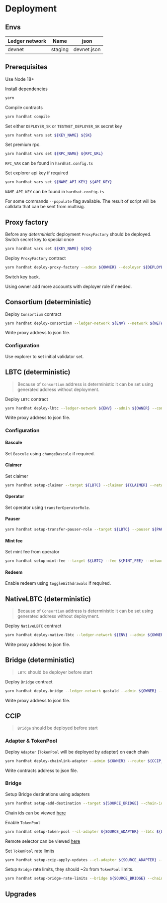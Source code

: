 # Deployment

## Envs
| Ledger network | Name     | json        |
|----------------|----------|-------------|
| devnet         | staging  | devnet.json |

## Prerequisites
Use Node 18+

Install dependencies
```bash
yarn
```
Compile contracts
```bash
yarn hardhat compile
```
Set either `DEPLOYER_SK` or `TESTNET_DEPLOYER_SK` secret key
```bash
yarn hardhat vars set ${KEY_NAME} ${SK}
```

Set premium rpc.
```bash
yarn hardhat vars set ${RPC_NAME} ${RPC_URL}
```
`RPC_VAR` can be found in `hardhat.config.ts`

Set explorer api key if required
```bash
yarn hardhat vars set ${NAME_API_KEY} ${API_KEY}
```
`NAME_API_KEY` can be found in `hardhat.config.ts`

For some commands `--populate` flag available.
The result of script will be calldata that can be sent from multisig.

## Proxy factory
Before any *deterministic* deployment `ProxyFactory` should be deployed.
Switch secret key to special once
```bash
yarn hardhat vars set ${KEY_NAME} ${SK}
```

Deploy `ProxyFactory` contract
```bash
yarn hardhat deploy-proxy-factory --admin ${OWNER} --deployer ${DEPLOYER} --network ${NETWORK}
```

Switch key back.

Using owner add more accounts with deployer role if needed.

## Consortium (deterministic)
Deploy `Consortium` contract
```bash
yarn hardhat deploy-consortium --ledger-network ${ENV} --network ${NETWORK}
```
Write proxy address to json file.

### Configuration

Use explorer to set initial validator set.

## LBTC (deterministic)
> Because of `Consortium` address is deterministic it can be set using generated address without deployment.

Deploy `LBTC` contract
```bash
yarn hardhat deploy-lbtc --ledger-network ${ENV} --admin ${OWNER} --consortium ${CONSORTIUM} --burn-commission ${BURN_COMMISSION} --network ${NETWORK} --treasury ${OWNER}
```
Write proxy address to json file.

### Configuration

#### Bascule
Set `Bascule` using `changeBascule` if required.

#### Claimer
Set claimer
```bash
yarn hardhat setup-claimer --target ${LBTC} --claimer ${CLAIMER} --network ${NETWORK}
```

#### Operator
Set operator using `transferOperatorRole`.

#### Pauser
```bash
yarn hardhat setup-transfer-pauser-role --target ${LBTC} --pauser ${PAUSER} --network ${NETWORK}
```

#### Mint fee
Set mint fee from operator
```bash
yarn hardhat setup-mint-fee --target ${LBTC} --fee ${MINT_FEE} --network ${NETWORK}
```

#### Redeem
Enable redeem using `toggleWithdrawals` if required.

## NativeLBTC (deterministic)
> Because of `Consortium` address is deterministic it can be set using generated address without deployment.

Deploy `NativeLBTC` contract
```bash
yarn hardhat deploy-native-lbtc --ledger-network ${ENV} --admin ${OWNER} --consortium ${CONSORTIUM} --burn-commission ${BURN_COMMISSION} --network ${NETWORK} --treasury ${OWNER}
```
Write proxy address to json file.

## Bridge (deterministic)
> `LBTC` should be deployer before start

Deploy `Bridge` contract
```bash
yarn hardhat deploy-bridge --ledger-network gastald --admin ${OWNER} --lbtc ${LBTC} --treasury ${OWNER} --network ${NETWORK}
```
Write proxy address to json file.

## CCIP
> `Bridge` should be deployed before start

### Adapter & TokenPool
Deploy `Adapter` (`TokenPool` will be deployed by adapter) on each chain
```bash
yarn hardhat deploy-chainlink-adapter --admin ${OWNER} --router ${CCIP_ROUTER} --bridge ${BRIDGE} --rmn ${CCIP_RMN} --network ${NETWORK}
```
Write contracts address to json file.

### Bridge

Setup Bridge destinations using adapters
```bash
yarn hardhat setup-add-destination --target ${SOURCE_BRIDGE} --chain-id ${TO_CHAIN_ID} --contract ${DESTINATION_BRIDGE} --rel-commission ${RELATIVE_COMMISSION} --abs-commission ${ABSOLUTE_COMMISSION} --adapter ${SOURCE_ADAPTER} --require-consortium --network ${NETWORK}
```
Chain ids can be viewed [here](https://chainlist.org)

Enable `TokenPool`
```bash
yarn hardhat setup-token-pool --cl-adapter ${SOURCE_ADAPTER} --lbtc ${LBTC} --remote-selector ${DESTINATION_CCIP_SELECTOR} --chain ${DESTINATION_CHAIN_ID} --remote-pool ${DESTINATION_TOKEN_POOL} --network ${NETWORK} 
```
Remote selector can be viewed [here](https://docs.chain.link/ccip/directory/mainnet)

Set `TokenPool` rate limits
```bash
yarn hardhat setup-ccip-apply-updates --cl-adapter ${SOURCE_ADAPTER} --remote-selector ${DESTINATION_CCIP_SELECTOR} --inbound-limit-rate ${INBOUND_REFILL_PER_SECOND} --inbound-limit-cap ${INBOUND_BUCKET_LIMIT} --outbound-limit-rate ${OUTBOUND_REFILL_PER_SECOND} --outbound-limit-cap ${OUTBOUND_BUCKET_LIMIT} --network ${NETWORK} 
```

Setup `Bridge` rate limits, they should ~2x from `TokenPool` limits.
```bash
yarn hardhat setup-bridge-rate-limits --bridge ${SOURCE_BRIDGE} --chain-id ${TO_CHAIN_ID} --network ${NETWORK} --window ${WINDOW_SECONDS} --limit ${WINDOW_LIMIT} [--populate]
```

## Upgrades



